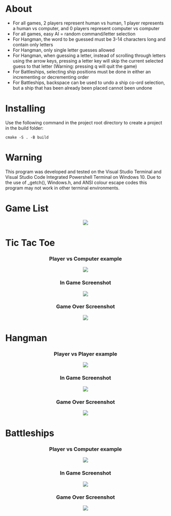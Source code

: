 # About
* For all games, 2 players represent human vs human, 1 player represents a human vs computer, and 0 players represent computer vs computer
* For all games, easy AI = random command/letter selection
* For Hangman, the word to be guessed must be 3-14 characters long and contain only letters
* For Hangman, only single letter guesses allowed
* For Hangman, when guessing a letter, instead of scrolling through letters using the arrow keys, pressing a letter key will skip the current selected guess to that letter (Warning: pressing q will quit the game)
* For Battleships, selecting ship positions must be done in either an incrementing or decrementing order
* For Battleships, backspace can be used to undo a ship co-ord selection, but a ship that has been already been placed cannot been undone

# Installing
Use the following command in the project root directory to create a project in the build folder:
```
cmake -S . -B build
```

# Warning
This program was developed and tested on the Visual Studio Terminal and Visual Studio Code Integrated Powershell Terminal on Windows 10. Due to the use of _getch(), Windows.h, and ANSI colour escape codes this program may not work in other terminal environments.

# Game List
<p align="center">
    <img src="screenshots/main menu.png">
</p>

# Tic Tac Toe
<h3 align="center">
  Player vs Computer example
</h3>
<p align="center">
    <img src="screenshots/tic tac toe.gif">
</p>
<h3 align="center">
  In Game Screenshot
</h3>
<p align="center">
    <img src="screenshots/tic tac toe playing.png">
</p>
<h3 align="center">
  Game Over Screenshot
</h3>
<p align="center">
    <img src="screenshots/tic tac toe game over.png">
</p>

# Hangman
<h3 align="center">
  Player vs Player example
</h3>
<p align="center">
    <img src="screenshots/hangman.gif">
</p>
<h3 align="center">
  In Game Screenshot
</h3>
<p align="center">
    <img src="screenshots/hangman playing.png">
</p>
<h3 align="center">
  Game Over Screenshot
</h3>
<p align="center">
    <img src="screenshots/hangman game over.png">
</p>

# Battleships
<h3 align="center">
  Player vs Computer example
</h3>
<p align="center">
    <img src="screenshots/battleships.gif">
</p>
<h3 align="center">
  In Game Screenshot
</h3>
<p align="center">
    <img src="screenshots/battleships playing.png">
</p>
<h3 align="center">
  Game Over Screenshot
</h3>
<p align="center">
    <img src="screenshots/battleships game over.png">
</p>

